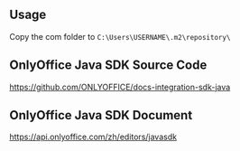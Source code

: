 ## Usage
Copy the com folder to ```C:\Users\USERNAME\.m2\repository\```

## OnlyOffice Java SDK Source Code
https://github.com/ONLYOFFICE/docs-integration-sdk-java

## OnlyOffice Java SDK Document
https://api.onlyoffice.com/zh/editors/javasdk




